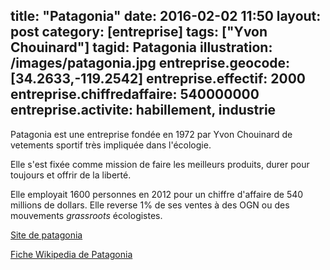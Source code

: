 title: "Patagonia"
date:  2016-02-02 11:50
layout: post
category: [entreprise]
tags: ["Yvon Chouinard"]
tagid: Patagonia
illustration: /images/patagonia.jpg
entreprise.geocode: [34.2633,-119.2542]
entreprise.effectif: 2000
entreprise.chiffredaffaire: 540000000
entreprise.activite: habillement, industrie
---

Patagonia est une entreprise fondée en 1972 par Yvon Chouinard de vetements sportif très impliquée dans l'écologie.

Elle s'est fixée comme mission de faire les meilleurs produits, durer pour toujours et offrir de la liberté.

Elle employait 1600 personnes en 2012 pour un chiffre d'affaire de 540 millions de dollars. Elle reverse 1% de ses ventes à des OGN ou des mouvements *grassroots* écologistes.

[Site de patagonia](http://www.patagonia.com/eu/frFR/home)

[Fiche Wikipedia de Patagonia](https://fr.wikipedia.org/wiki/Patagonia_%28entreprise%29)
